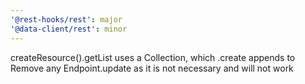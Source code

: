 ```yaml
---
'@rest-hooks/rest': major
'@data-client/rest': minor
---
```


createResource().getList uses a Collection, which .create appends to
Remove any Endpoint.update as it is not necessary and will not work